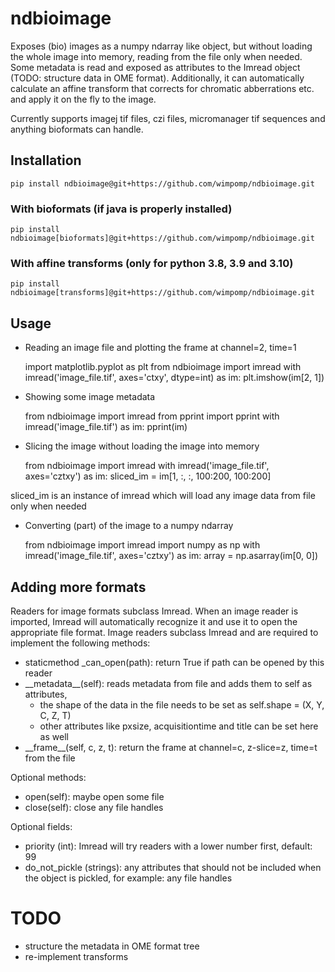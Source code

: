 # ndbioimage

Exposes (bio) images as a numpy ndarray like object, but without loading the whole
image into memory, reading from the file only when needed. Some metadata is read
and exposed as attributes to the Imread object (TODO: structure data in OME format).
Additionally, it can automatically calculate an affine transform that corrects for
chromatic abberrations etc. and apply it on the fly to the image.

Currently supports imagej tif files, czi files, micromanager tif sequences and anything
bioformats can handle. 

## Installation

    pip install ndbioimage@git+https://github.com/wimpomp/ndbioimage.git

### With bioformats (if java is properly installed)

    pip install ndbioimage[bioformats]@git+https://github.com/wimpomp/ndbioimage.git

### With affine transforms (only for python 3.8, 3.9 and 3.10)

    pip install ndbioimage[transforms]@git+https://github.com/wimpomp/ndbioimage.git

## Usage

- Reading an image file and plotting the frame at channel=2, time=1


    import matplotlib.pyplot as plt
    from ndbioimage import imread
    with imread('image_file.tif', axes='ctxy', dtype=int) as im:
        plt.imshow(im[2, 1])

- Showing some image metadata


    from ndbioimage import imread
    from pprint import pprint
    with imread('image_file.tif') as im:
        pprint(im)

- Slicing the image without loading the image into memory


    from ndbioimage import imread
    with imread('image_file.tif', axes='cztxy') as im:
        sliced_im = im[1, :, :, 100:200, 100:200]

sliced_im is an instance of imread which will load any image data from file only when needed


- Converting (part) of the image to a numpy ndarray


    from ndbioimage import imread
    import numpy as np
    with imread('image_file.tif', axes='cztxy') as im:
        array = np.asarray(im[0, 0])

## Adding more formats
Readers for image formats subclass Imread. When an image reader is imported, Imread will
automatically recognize it and use it to open the appropriate file format. Image readers
subclass Imread and are required to implement the following methods:

- staticmethod _can_open(path): return True if path can be opened by this reader
- \_\_metadata__(self): reads metadata from file and adds them to self as attributes,
  - the shape of the data in the file needs to be set as self.shape = (X, Y, C, Z, T)
  - other attributes like pxsize, acquisitiontime and title can be set here as well
- \_\_frame__(self, c, z, t): return the frame at channel=c, z-slice=z, time=t from the file

Optional methods:
- open(self): maybe open some file
- close(self): close any file handles

Optional fields:
- priority (int): Imread will try readers with a lower number first, default: 99
- do_not_pickle (strings): any attributes that should not be included when the object is pickled,
for example: any file handles

# TODO
- structure the metadata in OME format tree
- re-implement transforms 
